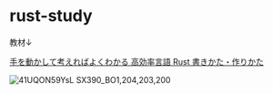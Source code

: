 # rust-study

教材↓

[手を動かして考えればよくわかる 高効率言語 Rust 書きかた・作りかた](https://www.amazon.co.jp/%E6%89%8B%E3%82%92%E5%8B%95%E3%81%8B%E3%81%97%E3%81%A6%E8%80%83%E3%81%88%E3%82%8C%E3%81%B0%E3%82%88%E3%81%8F%E3%82%8F%E3%81%8B%E3%82%8B-%E9%AB%98%E5%8A%B9%E7%8E%87%E8%A8%80%E8%AA%9E-Rust-%E6%9B%B8%E3%81%8D%E3%81%8B%E3%81%9F%E3%83%BB%E4%BD%9C%E3%82%8A%E3%81%8B%E3%81%9F-%E3%82%AF%E3%82%B8%E3%83%A9%E9%A3%9B%E8%A1%8C%E6%9C%BA/dp/4802613512/ref=sr_1_5?__mk_ja_JP=%E3%82%AB%E3%82%BF%E3%82%AB%E3%83%8A&crid=18E1A6XH9P41C&keywords=Rust&qid=1647736574&sprefix=rust%2Caps%2C473&sr=8-5)

![41UQON59YsL _SX390_BO1,204,203,200_](https://user-images.githubusercontent.com/12977376/160221052-599a5b42-56a1-4989-8ee6-4bfadb4dde3f.jpg)
